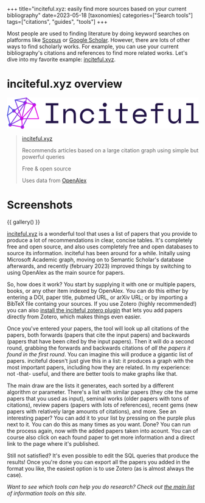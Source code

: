 +++
title="inciteful.xyz: easily find more sources based on your current bibliography" 
date=2023-05-18
[taxonomies]
categories=["Search tools"]
tags=["citations", "guides", "tools"]
+++


Most people are used to finding literature by doing keyword searches on platforms like [Scopus](www.scopus.com) or [Google Scholar](scholar.google.com). However, there are lots of other ways to find scholarly works. For example, you can use your current bibliography's citations and references to find more related works. Let's dive into my favorite example: [inciteful.xyz](https://inciteful.xyz/).

<!-- more -->
# inciteful.xyz overview
![inciteful logo](logo.png)

> [inciteful.xyz](https://inciteful.xyz/) 
> 
> Recommends articles based on a large citation graph using simple but powerful queries
> 
> Free & open source
> 
> Uses data from [OpenAlex](https://openalex.org/)

# Screenshots
{{ gallery() }}

[inciteful.xyz](https://inciteful.xyz/) is a wonderful tool that uses a list of papers that you provide to produce a lot of recommendations in clear, concise tables. It's completely free and open source, and also uses completely free and open databases to source its information. 
inciteful has been around for a while. Initally using Microsoft Academic graph, moving on to Semantic Scholar's database afterwards, and recently (february 2023) improved things by switching to using OpenAlex as the main source for papers.

So, how does it work? You start by supplying it with one or multiple papers, books, or any other item indexed by OpenAlex. You can do this either by entering a DOI, paper title, pubmed URL, or arXiv URL; or by importing a BibTeX file containg your sources. If you use Zotero (highly recommended!) you can also [install the inciteful zotero plugin](https://github.com/inciteful-xyz/inciteful-zotero-plugin) that lets you add papers directly from Zotero, which makes things even easier.

Once you've entered your papers, the tool will look up all citations of the papers, both forwards (papers that cite the input papers) and backwards (papers that have been cited by the input papers). Then it will do a second round, grabbing the forwards and backwards citations of *all the papers it found in the first round*. You can imagine this will produce a gigantic list of papers. inciteful doesn't just give this in a list: it produces a graph with the most important papers, including how they are related. In my experience: not -that- useful, and there are better tools to make graphs like that. 

The main draw are the lists it generates, each sorted by a different algorithm or parameter. There's a list with similar papers (they cite the same papers that you used as input), seminal works (older papers with tons of citations), review papers (papers with lots of references), recent gems (new papers with relatively large amounts of citations), and more. See an interesting paper? You can add it to your list by pressing on the purple plus next to it. You can do this as many times as you want. Done? You can run the process again, now with the added papers taken into acount. You can of course also click on each found paper to get more information and a direct link to the page where it's published. 

Still not satisfied? It's even possible to edit the SQL queries that produce the results! Once you're done you can export all the papers you added in the format you like, the easiest option is to use Zotero (as is almost always the case).

*Want to see which tools can help you do research? Check out [the main list](@/list/_index.md) of information tools on this site.*
